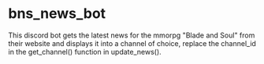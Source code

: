 # bns_news_bot
This discord bot gets the latest news for the mmorpg "Blade and Soul" from their website and displays it into a channel of choice, replace the channel_id in the get_channel() function in update_news().